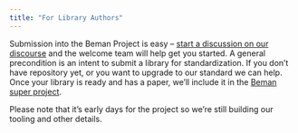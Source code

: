 ```yaml
---
title: "For Library Authors"
---
```


Submission into the Beman Project is easy – [start a discussion on our discourse](http://discourse.boost.org/) and the welcome team will help get you started. A general precondition is an intent to submit a library for standardization. If you don’t have repository yet, or you want to upgrade to our standard we can help. Once your library is ready and has a paper, we’ll include it in the [Beman super project](http://github.com/bemanproject).

Please note that it’s early days for the project so we’re still building our tooling and other details.

